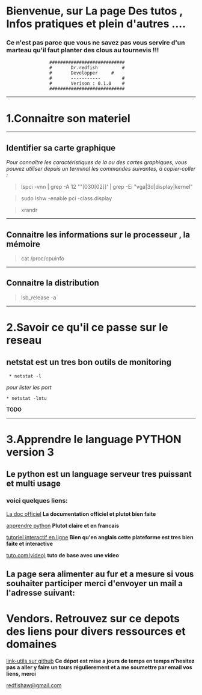 # Bienvenue, sur La page Des tutos , Infos pratiques et plein d'autres .... 

### Ce n'est pas parce que vous ne savez pas vous servire d'un marteau qu'il faut planter des clous au tournevis !!!

					############################
					#       Dr.redfish         #
					#       Developper	   #
					#       -----------        #
					#       Verison : 0.1.0    #
					############################





----


# 1.Connaitre son materiel 

----
## Identifier sa carte graphique
*Pour connaître les caractéristiques de la ou des cartes graphiques, vous pouvez utiliser depuis un terminal les commandes suivantes, à copier-coller :*

>	lspci -vnn | grep -A 12 '\''[030[02]\]' | grep -Ei "vga|3d|display|kernel"

>	sudo lshw -enable pci -class display

>	xrandr 

----

## Connaitre les informations sur le processeur , la mémoire

>	cat /proc/cpuinfo

----

## Connaitre la distribution   

>	lsb_release  -a

----

# 2.Savoir ce qu'il ce passe sur le reseau
>
## netstat est un tres bon outils de monitoring

	 * netstat -l

*pour lister les port*
	
	* netstat -lntu

**TODO**		 


----

# 3.Apprendre le language PYTHON version 3
>
## Le python est un language serveur tres puissant et multi usage
### voici quelques liens:
[La doc officiel](https://docs.python.org/fr/3.5/tutorial/appetite.html)
**La documentation officiel et plutot bien faite**

[apprendre python](http://apprendre-python.com/)
**Plutot claire et en francais**

[tutoriel interactif en ligne](https://www.learnpython.org/)
**Bien qu'en anglais cette plateforme est tres bien faite et interactive**

[tuto.com(video)](https://fr.tuto.com/python/gratuit-python-les-bases-pour-debutant-python,46272.html)
**tuto de base avec une video**

## La page sera alimenter au fur et a mesure si vous souhaiter participer merci d'envoyer un mail a l'adresse suivant:

# Vendors. Retrouvez sur ce depots des liens pour divers ressources et domaines

[link-utils sur github](https://github.com/JeanSairien/link-utils)
**Ce dépot est mise a jours de temps en temps n'hesitez pas a aller y faire un tours régulierement et a me soumettre par email vos liens, merci**


[redfishaw@gmail.com](redfishaw@gmail.com)
